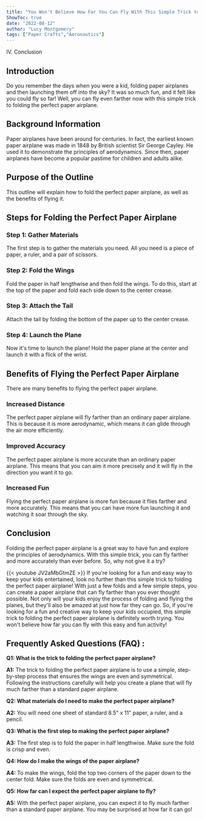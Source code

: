 ```yaml
---
title: "You Won't Believe How Far You Can Fly With This Simple Trick to Folding the Perfect Paper Airplane!"
ShowToc: true 
date: "2022-08-12"
author: "Lucy Montgomery" 
tags: ["Paper Crafts","Aeronautics"]
---
```

IV. Conclusion

## Introduction 

Do you remember the days when you were a kid, folding paper airplanes and then launching them off into the sky? It was so much fun, and it felt like you could fly so far! Well, you can fly even farther now with this simple trick to folding the perfect paper airplane. 

## Background Information 

Paper airplanes have been around for centuries. In fact, the earliest known paper airplane was made in 1848 by British scientist Sir George Cayley. He used it to demonstrate the principles of aerodynamics. Since then, paper airplanes have become a popular pastime for children and adults alike.

## Purpose of the Outline 

This outline will explain how to fold the perfect paper airplane, as well as the benefits of flying it. 

## Steps for Folding the Perfect Paper Airplane

### Step 1: Gather Materials 

The first step is to gather the materials you need. All you need is a piece of paper, a ruler, and a pair of scissors. 

### Step 2: Fold the Wings 

Fold the paper in half lengthwise and then fold the wings. To do this, start at the top of the paper and fold each side down to the center crease. 

### Step 3: Attach the Tail 

Attach the tail by folding the bottom of the paper up to the center crease. 

### Step 4: Launch the Plane 

Now it's time to launch the plane! Hold the paper plane at the center and launch it with a flick of the wrist. 

## Benefits of Flying the Perfect Paper Airplane 

There are many benefits to flying the perfect paper airplane. 

### Increased Distance 

The perfect paper airplane will fly farther than an ordinary paper airplane. This is because it is more aerodynamic, which means it can glide through the air more efficiently. 

### Improved Accuracy 

The perfect paper airplane is more accurate than an ordinary paper airplane. This means that you can aim it more precisely and it will fly in the direction you want it to go. 

### Increased Fun 

Flying the perfect paper airplane is more fun because it flies farther and more accurately. This means that you can have more fun launching it and watching it soar through the sky. 

## Conclusion 

Folding the perfect paper airplane is a great way to have fun and explore the principles of aerodynamics. With this simple trick, you can fly farther and more accurately than ever before. So, why not give it a try?

{{< youtube JV2aMbGtmZE >}} 
If you're looking for a fun and easy way to keep your kids entertained, look no further than this simple trick to folding the perfect paper airplane! With just a few folds and a few simple steps, you can create a paper airplane that can fly farther than you ever thought possible. Not only will your kids enjoy the process of folding and flying the planes, but they'll also be amazed at just how far they can go. So, if you're looking for a fun and creative way to keep your kids occupied, this simple trick to folding the perfect paper airplane is definitely worth trying. You won't believe how far you can fly with this easy and fun activity!

## Frequently Asked Questions (FAQ) :
**Q1: What is the trick to folding the perfect paper airplane?**

**A1:** The trick to folding the perfect paper airplane is to use a simple, step-by-step process that ensures the wings are even and symmetrical. Following the instructions carefully will help you create a plane that will fly much farther than a standard paper airplane. 

**Q2: What materials do I need to make the perfect paper airplane?**

**A2:** You will need one sheet of standard 8.5" x 11" paper, a ruler, and a pencil. 

**Q3: What is the first step to making the perfect paper airplane?**

**A3:** The first step is to fold the paper in half lengthwise. Make sure the fold is crisp and even. 

**Q4: How do I make the wings of the paper airplane?**

**A4:** To make the wings, fold the top two corners of the paper down to the center fold. Make sure the folds are even and symmetrical. 

**Q5: How far can I expect the perfect paper airplane to fly?**

**A5:** With the perfect paper airplane, you can expect it to fly much farther than a standard paper airplane. You may be surprised at how far it can go!





